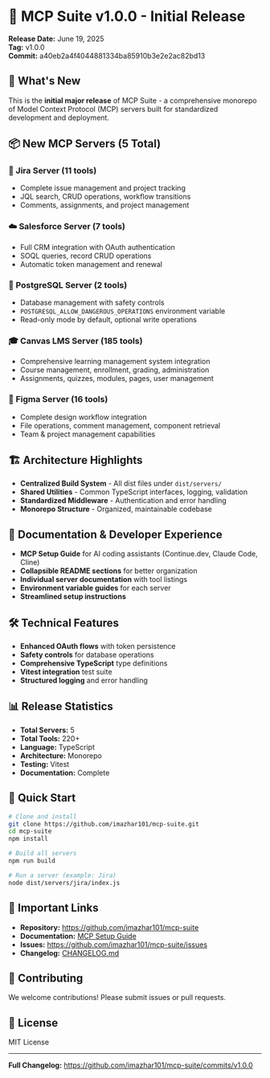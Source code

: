 # 🚀 MCP Suite v1.0.0 - Initial Release

**Release Date:** June 19, 2025  
**Tag:** v1.0.0  
**Commit:** a40eb2a4f4044881334ba85910b3e2e2ac82bd13

## 🎉 What's New

This is the **initial major release** of MCP Suite - a comprehensive monorepo of Model Context Protocol (MCP) servers built for standardized development and deployment.

## 📦 New MCP Servers (5 Total)

### 🎫 Jira Server (11 tools)
- Complete issue management and project tracking
- JQL search, CRUD operations, workflow transitions
- Comments, assignments, and project management

### ☁️ Salesforce Server (7 tools)
- Full CRM integration with OAuth authentication
- SOQL queries, record CRUD operations
- Automatic token management and renewal

### 🐘 PostgreSQL Server (2 tools)
- Database management with safety controls
- `POSTGRESQL_ALLOW_DANGEROUS_OPERATIONS` environment variable
- Read-only mode by default, optional write operations

### 🎓 Canvas LMS Server (185 tools)
- Comprehensive learning management system integration
- Course management, enrollment, grading, administration
- Assignments, quizzes, modules, pages, user management

### 🎨 Figma Server (16 tools)
- Complete design workflow integration
- File operations, comment management, component retrieval
- Team & project management capabilities

## 🏗️ Architecture Highlights

- **Centralized Build System** - All dist files under `dist/servers/`
- **Shared Utilities** - Common TypeScript interfaces, logging, validation
- **Standardized Middleware** - Authentication and error handling
- **Monorepo Structure** - Organized, maintainable codebase

## 📖 Documentation & Developer Experience

- **MCP Setup Guide** for AI coding assistants (Continue.dev, Claude Code, Cline)
- **Collapsible README sections** for better organization
- **Individual server documentation** with tool listings
- **Environment variable guides** for each server
- **Streamlined setup instructions**

## 🛠️ Technical Features

- **Enhanced OAuth flows** with token persistence
- **Safety controls** for database operations
- **Comprehensive TypeScript** type definitions
- **Vitest integration** test suite
- **Structured logging** and error handling

## 📊 Release Statistics

- **Total Servers:** 5
- **Total Tools:** 220+
- **Language:** TypeScript
- **Architecture:** Monorepo
- **Testing:** Vitest
- **Documentation:** Complete

## 🚀 Quick Start

```bash
# Clone and install
git clone https://github.com/imazhar101/mcp-suite.git
cd mcp-suite
npm install

# Build all servers
npm run build

# Run a server (example: Jira)
node dist/servers/jira/index.js
```

## 🔗 Important Links

- **Repository:** https://github.com/imazhar101/mcp-suite
- **Documentation:** [MCP Setup Guide](../docs/MCP_SETUP_GUIDE.md)
- **Issues:** https://github.com/imazhar101/mcp-suite/issues
- **Changelog:** [CHANGELOG.md](../CHANGELOG.md)

## 🤝 Contributing

We welcome contributions! Please submit issues or pull requests.

## 📝 License

MIT License

---

**Full Changelog:** https://github.com/imazhar101/mcp-suite/commits/v1.0.0
